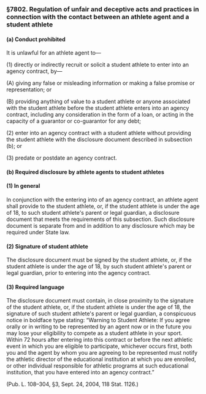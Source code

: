 ### §7802. Regulation of unfair and deceptive acts and practices in connection with the contact between an athlete agent and a student athlete ###

#### (a) Conduct prohibited ####

It is unlawful for an athlete agent to—

(1) directly or indirectly recruit or solicit a student athlete to enter into an agency contract, by—

(A) giving any false or misleading information or making a false promise or representation; or

(B) providing anything of value to a student athlete or anyone associated with the student athlete before the student athlete enters into an agency contract, including any consideration in the form of a loan, or acting in the capacity of a guarantor or co-guarantor for any debt;

(2) enter into an agency contract with a student athlete without providing the student athlete with the disclosure document described in subsection (b); or

(3) predate or postdate an agency contract.

#### (b) Required disclosure by athlete agents to student athletes ####

#### (1) In general ####

In conjunction with the entering into of an agency contract, an athlete agent shall provide to the student athlete, or, if the student athlete is under the age of 18, to such student athlete's parent or legal guardian, a disclosure document that meets the requirements of this subsection. Such disclosure document is separate from and in addition to any disclosure which may be required under State law.

#### (2) Signature of student athlete ####

The disclosure document must be signed by the student athlete, or, if the student athlete is under the age of 18, by such student athlete's parent or legal guardian, prior to entering into the agency contract.

#### (3) Required language ####

The disclosure document must contain, in close proximity to the signature of the student athlete, or, if the student athlete is under the age of 18, the signature of such student athlete's parent or legal guardian, a conspicuous notice in boldface type stating: “Warning to Student Athlete: If you agree orally or in writing to be represented by an agent now or in the future you may lose your eligibility to compete as a student athlete in your sport. Within 72 hours after entering into this contract or before the next athletic event in which you are eligible to participate, whichever occurs first, both you and the agent by whom you are agreeing to be represented must notify the athletic director of the educational institution at which you are enrolled, or other individual responsible for athletic programs at such educational institution, that you have entered into an agency contract.”

(Pub. L. 108–304, §3, Sept. 24, 2004, 118 Stat. 1126.)